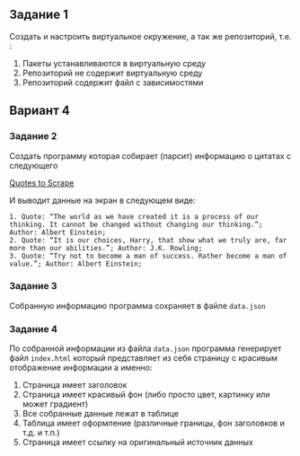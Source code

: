 ## Задание 1

Создать и настроить виртуальное окружение, а так же репозиторий, т.е. :

1. Пакеты устанавливаются в виртуальную среду
2. Репозиторий не содержит виртуальную среду
3. Репозиторий содержит файл с зависимостями
## Вариант 4

### Задание 2

Создать программу которая собирает (парсит) информацию о цитатах с следующего

[Quotes to Scrape](https://quotes.toscrape.com/)

И выводит данные на экран в следующем виде:

```
1. Quote: “The world as we have created it is a process of our thinking. It cannot be changed without changing our thinking.”; Author: Albert Einstein;
2. Quote: “It is our choices, Harry, that show what we truly are, far more than our abilities.”; Author: J.K. Rowling;
3. Quote: “Try not to become a man of success. Rather become a man of value.”; Author: Albert Einstein;
```

### Задание 3

Собранную информацию программа сохраняет в файле `data.json` 

### Задание 4

По собранной информации из файла `data.json` программа генерирует файл `index.html` который представляет из себя страницу с красивым отображение информации а именно:

1. Страница имеет заголовок
2. Страница имеет красивый фон (либо просто цвет, картинку или может градиент)
3. Все собранные данные лежат в таблице
4. Таблица имеет оформление (различные границы, фон заголовков и т.д. и т.п.)
5. Страница имеет ссылку на оригинальный источник данных
